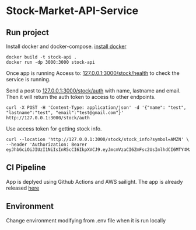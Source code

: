 # Stock-Market-API-Service


## Run project
Install docker and docker-compose. [install docker](https://docs.docker.com/engine/install/ubuntu/)
```
docker build -t stock-api .
docker run -dp 3000:3000 stock-api
```

Once app is running Access to: [127.0.0.1:3000/stock/health](http://127.0.0.1:3000/stock/health) to check the service is running.

Send a post to [127.0.0.1:3000/stock/auth](http://127.0.0.1:3000/stock/auth) with name, lastname and email. Then it will return the auth token to access to other endpoints.
```
curl -X POST -H 'Content-Type: application/json' -d '{"name": "test", "lastname":"test", "email":"test@gmail.com"}' http://127.0.0.1:3000/stock/auth
```

Use access token for getting stock info.
```
curl --location 'http://127.0.0.1:3000/stock/stock_info?symbol=AMZN' \
--header 'Authorization: Bearer eyJhbGciOiJIUzI1NiIsInR5cCI6IkpXVCJ9.eyJmcmVzaCI6ZmFsc2UsImlhdCI6MTY4MzQ5OTAxNywianRpIjoiN2YxOTdkOGUtODkxMy00MTNjLWEwZjMtMTMxNzkxMzhlNDIxIiwidHlwZSI6ImFjY2VzcyIsInN1YiI6InJvbWFAZ21haWwuY29tIiwibmJmIjoxNjgzNDk5MDE3LCJleHAiOjE2ODM0OTk5MTd9.p1GepfFfJv23t38fGnKjMKGVMSOOMzev4pLDgrRg8kE'
```

## CI Pipeline
App is deplyed using Github Actions and AWS sailight. The app is already released [here](aws-lightsail-stock-api.1a1fq64424o82.us-east-2.cs.amazonlightsail.com/stock/health)

## Environment
Change environment modifying from .env file when it is run locally